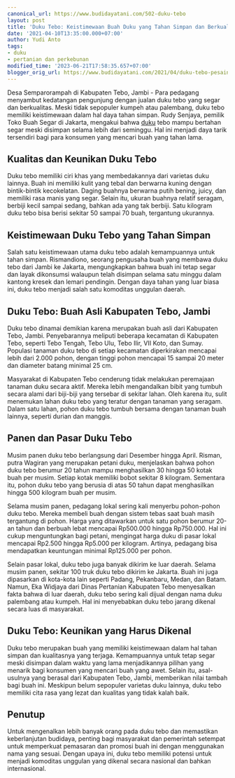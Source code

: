 ```yaml
---
canonical_url: https://www.budidayatani.com/502-duku-tebo
layout: post
title: 'Duku Tebo: Keistimewaan Buah Duku yang Tahan Simpan dan Berkualitas'
date: '2021-04-10T13:35:00.000+07:00'
author: Yudi Anto
tags:
- duku
- pertanian dan perkebunan
modified_time: '2023-06-21T17:58:35.657+07:00'
blogger_orig_url: https://www.budidayatani.com/2021/04/duku-tebo-pesaing-palembang.html
---
```


Desa Semparorampah di Kabupaten Tebo, Jambi - Para pedagang menyambut kedatangan pengunjung dengan jualan duku tebo yang segar dan berkualitas. Meski tidak sepopuler kumpeh atau palembang, duku tebo memiliki keistimewaan dalam hal daya tahan simpan. Rudy Senjaya, pemilik Toko Buah Segar di Jakarta, mengakui bahwa [duku](https://www.budidayatani.com/search/label/duku) tebo mampu bertahan segar meski disimpan selama lebih dari seminggu. Hal ini menjadi daya tarik tersendiri bagi para konsumen yang mencari buah yang tahan lama.

## Kualitas dan Keunikan Duku Tebo

Duku tebo memiliki ciri khas yang membedakannya dari varietas duku lainnya. Buah ini memiliki kulit yang tebal dan berwarna kuning dengan bintik-bintik kecokelatan. Daging buahnya berwarna putih bening, juicy, dan memiliki rasa manis yang segar. Selain itu, ukuran buahnya relatif seragam, berbiji kecil sampai sedang, bahkan ada yang tak berbiji. Satu kilogram duku tebo bisa berisi sekitar 50 sampai 70 buah, tergantung ukurannya.

## Keistimewaan Duku Tebo yang Tahan Simpan

Salah satu keistimewaan utama duku tebo adalah kemampuannya untuk tahan simpan. Rismandiono, seorang pengusaha buah yang membawa duku tebo dari Jambi ke Jakarta, mengungkapkan bahwa buah ini tetap segar dan layak dikonsumsi walaupun telah disimpan selama satu minggu dalam kantong kresek dan lemari pendingin. Dengan daya tahan yang luar biasa ini, duku tebo menjadi salah satu komoditas unggulan daerah.

## Duku Tebo: Buah Asli Kabupaten Tebo, Jambi

Duku tebo dinamai demikian karena merupakan buah asli dari Kabupaten Tebo, Jambi. Penyebarannya meliputi beberapa kecamatan di Kabupaten Tebo, seperti Tebo Tengah, Tebo Ulu, Tebo Ilir, VII Koto, dan Sumay. Populasi tanaman duku tebo di setiap kecamatan diperkirakan mencapai lebih dari 2.000 pohon, dengan tinggi pohon mencapai 15 sampai 20 meter dan diameter batang minimal 25 cm.

Masyarakat di Kabupaten Tebo cenderung tidak melakukan peremajaan tanaman duku secara aktif. Mereka lebih mengandalkan bibit yang tumbuh secara alami dari biji-biji yang tersebar di sekitar lahan. Oleh karena itu, sulit menemukan lahan duku tebo yang teratur dengan tanaman yang seragam. Dalam satu lahan, pohon duku tebo tumbuh bersama dengan tanaman buah lainnya, seperti durian dan manggis.

## Panen dan Pasar Duku Tebo

Musim panen duku tebo berlangsung dari Desember hingga April. Risman, putra Wagiran yang merupakan petani duku, menjelaskan bahwa pohon duku tebo berumur 20 tahun mampu menghasilkan 30 hingga 50 kotak buah per musim. Setiap kotak memiliki bobot sekitar 8 kilogram. Sementara itu, pohon duku tebo yang berusia di atas 50 tahun dapat menghasilkan hingga 500 kilogram buah per musim.

Selama musim panen, pedagang lokal sering kali menyerbu pohon-pohon duku tebo. Mereka membeli buah dengan sistem tebas saat buah masih tergantung di pohon. Harga yang ditawarkan untuk satu pohon berumur 20-an tahun dan berbuah lebat mencapai Rp500.000 hingga Rp750.000. Hal ini cukup menguntungkan bagi petani, mengingat harga duku di pasar lokal mencapai Rp2.500 hingga Rp5.000 per kilogram. Artinya, pedagang bisa mendapatkan keuntungan minimal Rp125.000 per pohon.

Selain pasar lokal, duku tebo juga banyak dikirim ke luar daerah. Selama musim panen, sekitar 100 truk duku tebo dikirim ke Jakarta. Buah ini juga dipasarkan di kota-kota lain seperti Padang, Pekanbaru, Medan, dan Batam. Namun, Eka Widjaya dari Dinas Pertanian Kabupaten Tebo menyesalkan fakta bahwa di luar daerah, duku tebo sering kali dijual dengan nama duku palembang atau kumpeh. Hal ini menyebabkan duku tebo jarang dikenal secara luas di masyarakat.

## Duku Tebo: Keunikan yang Harus Dikenal

Duku tebo merupakan buah yang memiliki keistimewaan dalam hal tahan simpan dan kualitasnya yang terjaga. Kemampuannya untuk tetap segar meski disimpan dalam waktu yang lama menjadikannya pilihan yang menarik bagi konsumen yang mencari buah yang awet. Selain itu, asal-usulnya yang berasal dari Kabupaten Tebo, Jambi, memberikan nilai tambah bagi buah ini. Meskipun belum sepopuler varietas duku lainnya, duku tebo memiliki cita rasa yang lezat dan kualitas yang tidak kalah baik.

## Penutup

Untuk mengenalkan lebih banyak orang pada duku tebo dan memastikan keberlanjutan budidaya, penting bagi masyarakat dan pemerintah setempat untuk memperkuat pemasaran dan promosi buah ini dengan menggunakan nama yang sesuai. Dengan upaya ini, duku tebo memiliki potensi untuk menjadi komoditas unggulan yang dikenal secara nasional dan bahkan internasional.


